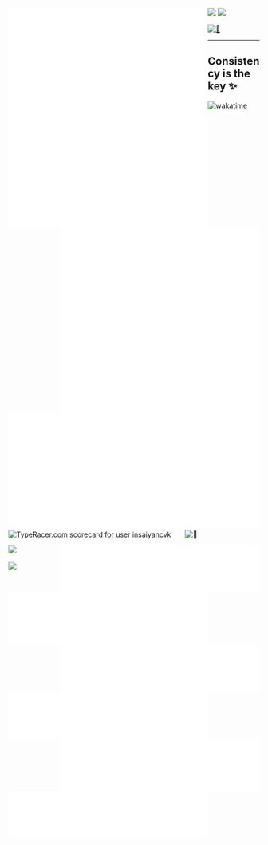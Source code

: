 <p>
<img align="left" width="400" alt="🦑" src="https://raw.githubusercontent.com/insaiyancvk/insaiyancvk/master/metrics.svg">

<img align="right" width="400" alt="🦑" src="https://raw.githubusercontent.com/insaiyancvk/insaiyancvk/master/metrics.personal.anilist.svg">
</p>

[<img height="50" src="https://upload.wikimedia.org/wikipedia/commons/5/59/Empty.png">]()
[<img height="50" src="https://upload.wikimedia.org/wikipedia/commons/5/59/Empty.png">]()


[<img alt="🦑" src="https://spotify-github-profile.vercel.app/api/view?uid=1rvrfppkw84gzdqxgft71ibj2&cover_image=true&theme=default">](https://open.spotify.com/user/1rvrfppkw84gzdqxgft71ibj2)

---
## Consistency is the key ✨
[![wakatime](https://wakatime.com/badge/user/60098788-b96c-4d03-ae37-813ad2ad022c.svg)](https://wakatime.com/@60098788-b96c-4d03-ae37-813ad2ad022c)
</br>
[![vamshi's wakatime stats](https://raw.githubusercontent.com/insaiyancvk/insaiyancvk/master/metrics.plugin.wakatime.svg)](https://wakatime.com/@insaiyancvk)
</br>
[<img src="https://data.typeracer.com/misc/badge?user=insaiyancvk" border="0" alt="TypeRacer.com scorecard for user insaiyancvk">](https://data.typeracer.com/pit/profile?user=insaiyancvk)
[<img align="right" width="150" alt="🦑" src="https://count.getloli.com/get/@:insaiyancvk?theme=rule34">](https://youtu.be/6FP0sHNBSmA)
<br>
<p>
<a href="https://github.com/insaiyancvk/stegos_grayfia"><img align="right" width="400" alt="🦑" src="https://raw.githubusercontent.com/insaiyancvk/insaiyancvk/master/metrics.plugin.grayfia.svg"></a>
<a href="https://github.com/insaiyancvk/pymusicdl"><img align="left" width="400" alt="🦑" src="https://raw.githubusercontent.com/insaiyancvk/insaiyancvk/master/metrics.plugin.musicdl.svg"></a>
</p>

[<img height="50" src="https://upload.wikimedia.org/wikipedia/commons/5/59/Empty.png">]()

<p>
<a href="https://github.com/insaiyancvk/speedyblackman"><img align="right" width="400" alt="🦑" src="https://raw.githubusercontent.com/insaiyancvk/insaiyancvk/master/metrics.plugin.speedy.svg"></a>
<a href="https://github.com/insaiyancvk/Dere-Net"><img align="left" width="400" alt="🦑" src="https://raw.githubusercontent.com/insaiyancvk/insaiyancvk/master/metrics.plugin.dere.svg"></a>
</p>

[<img height="50" src="https://upload.wikimedia.org/wikipedia/commons/5/59/Empty.png">]()

<p>
<a href="https://github.com/insaiyancvk/AnimeClassifier"><img align="right" width="400" alt="🦑" src="https://raw.githubusercontent.com/insaiyancvk/insaiyancvk/master/metrics.plugin.aniclas.svg"></a>
<a href="https://github.com/insaiyancvk/datalocker"><img align="left" width="400" alt="🦑" src="https://raw.githubusercontent.com/insaiyancvk/insaiyancvk/master/metrics.plugin.dlock.svg"></a>
</p>
